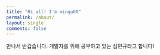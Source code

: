 ```yaml
---
title: "Hi all! I'm mingu00"
permalink: /about/
layout: single
comments: false
---
```


만나서 반갑습니다. 개발자를 위해 공부하고 있는 심민규라고 합니다!
